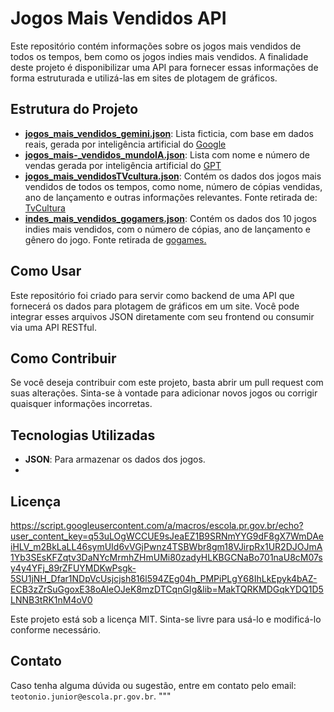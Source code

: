 # Jogos Mais Vendidos API

Este repositório contém informações sobre os jogos mais vendidos de todos os tempos, bem como os jogos indies mais vendidos. A finalidade deste projeto é disponibilizar uma API para fornecer essas informações de forma estruturada e utilizá-las em sites de plotagem de gráficos.

## Estrutura do Projeto

- [**jogos_mais_vendidos_gemini.json**](https://raw.githubusercontent.com/teotoniojr/2024-3DS-API-ex/refs/heads/main/jogos_mais_vendidos_gemini.json): Lista ficticia, com base em dados reais, gerada por inteligência artificial do [Google](https://gemini.google.com/?utm_source=website&utm_medium=referral&utm_campaign=alura_aug24)
- [**jogos_mais-_vendidos_mundoIA.json**](https://raw.githubusercontent.com/teotoniojr/2024-3DS-API-ex/refs/heads/main/jogos_mais_vendidos_mundoIA.json): Lista com nome e número de vendas gerada por inteligência artificial do [GPT](https://openai.com/chatgpt/)
- [**jogos_mais_vendidosTVcultura.json**](https://raw.githubusercontent.com/teotoniojr/2024-3DS-API-ex/refs/heads/main/jogos_mais_vendidos_TVcultura.json): Contém os dados dos jogos mais vendidos de todos os tempos, como nome, número de cópias vendidas, ano de lançamento e outras informações relevantes. Fonte retirada de: [TvCultura](https://cultura.uol.com.br/entretenimento/noticias/2024/03/08/9424_veja-o-ranking-dos-games-mais-vendidos-de-todos-os-tempos.html)
- [**indes_mais_vendidos_gogamers.json**](https://raw.githubusercontent.com/teotoniojr/2024-3DS-API-ex/refs/heads/main/indes_mais_vendidos_gogamers.json): Contém os dados dos 10 jogos indies mais vendidos, com o número de cópias, ano de lançamento e gênero do jogo. Fonte retirada de [gogames.](https://gogamers.gg/gamepedia/jogos-indies-mais-vendidos/)

## Como Usar

Este repositório foi criado para servir como backend de uma API que fornecerá os dados para plotagem de gráficos em um site. Você pode integrar esses arquivos JSON diretamente com seu frontend ou consumir via uma API RESTful.

## Como Contribuir

Se você deseja contribuir com este projeto, basta abrir um pull request com suas alterações. Sinta-se à vontade para adicionar novos jogos ou corrigir quaisquer informações incorretas.

## Tecnologias Utilizadas

- **JSON**: Para armazenar os dados dos jogos.
- 
## Licença


https://script.googleusercontent.com/a/macros/escola.pr.gov.br/echo?user_content_key=q53uLOgWCCUE9sJeaEZ1B9SRNmYYG9dF8gX7WmDAeiHLV_m2BkLaLL46symUId6vVGjPwnz4TSBWbr8gm18VJirpRx1UR2DJOJmA1Yb3SEsKFZqtv3DaNYcMrmhZHmUMi80zadyHLKBGCNaBo701naU8cM07sy4y4YFj_89rZFUYMDKwPsgk-5SU1jNH_Dfar1NDpVcUsjcjsh816l594ZEg04h_PMPiPLgY68IhLkEpyk4bAZ-ECB3zZrSuGgoxE38oAleOJeK8mzDTCqnGIg&lib=MakTQRKMDGqkYDQ1D5LNNB3tRK1nM4oV0

Este projeto está sob a licença MIT. Sinta-se livre para usá-lo e modificá-lo conforme necessário.

## Contato

Caso tenha alguma dúvida ou sugestão, entre em contato pelo email: `teotonio.junior@escola.pr.gov.br`.
"""
